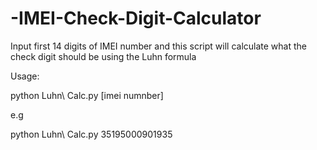 # -IMEI-Check-Digit-Calculator
Input first 14 digits of IMEI number and this script will calculate what the check digit should be using the Luhn formula

Usage:

python Luhn\ Calc.py [imei numnber]

e.g

python Luhn\ Calc.py 35195000901935
